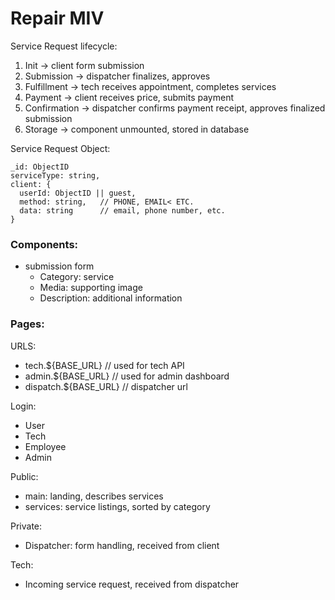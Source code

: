 # Repair MIV

Service Request lifecycle:
1. Init -> client form submission
2. Submission -> dispatcher finalizes, approves
3. Fulfillment -> tech receives appointment, completes services
4. Payment -> client receives price, submits payment
5. Confirmation -> dispatcher confirms payment receipt, approves finalized submission
6. Storage -> component unmounted, stored in database

Service Request Object:
```
_id: ObjectID
serviceType: string,
client: {
  userId: ObjectID || guest,
  method: string,   // PHONE, EMAIL< ETC.
  data: string      // email, phone number, etc.
}

```
### Components:
  * submission form
    * Category: service
    * Media: supporting image
    * Description: additional information


### Pages:
URLS:
* tech.${BASE_URL}      // used for tech API
* admin.${BASE_URL}     // used for admin dashboard
* dispatch.${BASE_URL}  // dispatcher url


Login:
  - User
  - Tech
  - Employee
  - Admin

Public:
  - main: landing, describes services
  - services: service listings, sorted by category

Private:
  - Dispatcher: form handling, received from client

Tech:
  - Incoming service request, received from dispatcher
